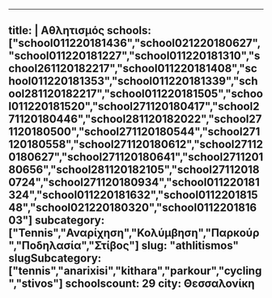 
---
title: |
   Αθλητισμός
schools: ["school011220181436","school021220180627","school011220181227","school011220181310","school261120182217","school011220181408","school011220181353","school011220181339","school281120182217","school011220181505","school011220181520","school271120180417","school271120180446","school281120182022","school271120180500","school271120180544","school271120180558","school271120180612","school271120180627","school271120180641","school271120180656","school281120182105","school271120180724","school271120180934","school011220181324","school011220181632","school011220181548","school021220180320","school011220181603"]
subcategory: ["Tennis","Αναρίχηση","Κολύμβηση","Παρκούρ","Ποδηλασία","Στίβος"]
slug: "athlitismos"
slugSubcategory: ["tennis","anarixisi","kithara","parkour","cycling","stivos"]
schoolscount: 29
city: Θεσσαλονίκη
---


